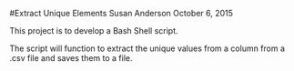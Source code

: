 #Extract Unique Elements
Susan Anderson October 6, 2015

 This project is to develop a Bash Shell script. 


The script will function to extract the unique values from a column from a .csv file and saves them to a file.
